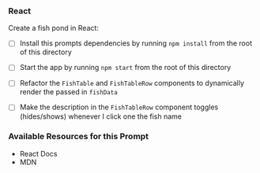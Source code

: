 ### React

Create a fish pond in React:

- [ ] Install this prompts dependencies by running `npm install` from the root of this directory
- [ ] Start the app by running `npm start` from the root of this directory
- [ ] Refactor the `FishTable` and `FishTableRow` components to dynamically render the passed in `fishData`

- [ ] Make the description in the `FishTableRow` component toggles (hides/shows) whenever I click one the fish name

### Available Resources for this Prompt

- React Docs
- MDN
